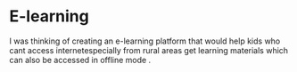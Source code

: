 # E-learning
I was thinking of creating an e-learning platform that would help kids who cant access internetespecially from rural areas get learning materials which can also be accessed in offline mode .
